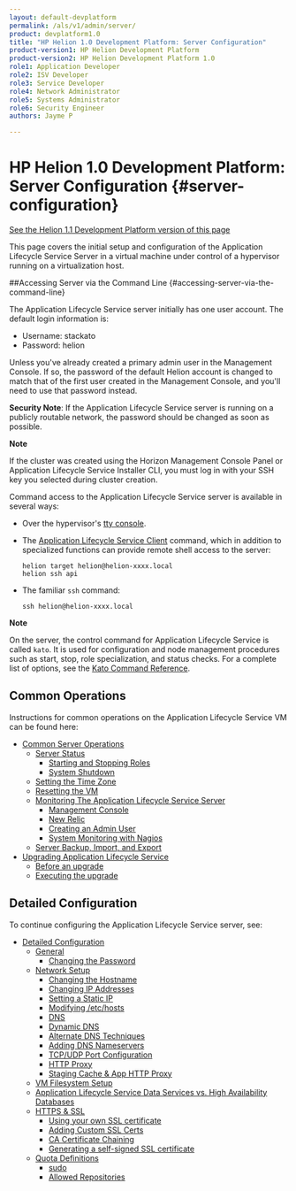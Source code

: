 ```yaml
---
layout: default-devplatform
permalink: /als/v1/admin/server/
product: devplatform1.0
title: "HP Helion 1.0 Development Platform: Server Configuration"
product-version1: HP Helion Development Platform
product-version2: HP Helion Development Platform 1.0
role1: Application Developer
role2: ISV Developer 
role3: Service Developer
role4: Network Administrator
role5: Systems Administrator 
role6: Security Engineer
authors: Jayme P

---
```

<!--PUBLISHED-->

# HP Helion 1.0 Development Platform: Server Configuration {#server-configuration}
[See the Helion 1.1 Development Platform version of this page](/helion/devplatform/1.1/als/admin/server/)

This page covers the initial setup and configuration of the Application Lifecycle Service
Server in a virtual machine under control of a hypervisor running on a
virtualization host.

##Accessing Server via the Command Line {#accessing-server-via-the-command-line}

The Application Lifecycle Service server initially has one user account. The default login information is:

* Username: stackato
* Password: helion

Unless you've already created a primary admin user in the Management Console. If so, the password of the default Helion account is changed to match that of the first user created in the Management Console, and you'll need to use that password instead. 

**Security Note**: If the Application Lifecycle Service server is running on a publicly routable network, the password should be changed as soon as possible.

**Note**

 If the cluster was created using the Horizon Management Console Panel or Application Lifecycle Service Installer CLI, you must log in with your SSH key you selected during cluster creation.

Command access to the Application Lifecycle Service server is available in several ways:

-   Over the hypervisor's [tty console](/als/v1/user/reference/glossary/#term-tty-console).

-   The [Application Lifecycle Service Client](/als/v1/user/reference/client-ref/#command-ref-client) command, which in addition to specialized functions can provide remote shell access to the server:

        helion target helion@helion-xxxx.local
        helion ssh api

-   The familiar `ssh` command:

        ssh helion@helion-xxxx.local

**Note**
<!-- For ssh access on Windows, we recommend [MSYS](http://sourceforge.net/apps/trac/mingw-w64/wiki/MSYS).-->

On the server, the control command for Application Lifecycle Service is called
`kato`. It is used for configuration and node
management procedures such as start, stop, role specialization, and
status checks. For a complete list of options, see the [Kato Command Reference](/als/v1/admin/reference/kato-ref/).

Common Operations[](#common-operations "Permalink to this headline")
---------------------------------------------------------------------

Instructions for common operations on the Application Lifecycle Service VM can be found here:

-   [Common Server Operations](/als/v1/admin/server/operations/)
    -   [Server Status](/als/v1/admin/server/operations/#server-status)
        -   [Starting and Stopping
            Roles](/als/v1/admin/server/operations/#starting-and-stopping-roles)
        -   [System Shutdown](/als/v1/admin/server/operations/#system-shutdown)
    -   [Setting the Time Zone](/als/v1/admin/server/operations/#setting-the-time-zone)
    -   [Resetting the VM](/als/v1/admin/server/operations/#resetting-the-vm)
    -   [Monitoring The Application Lifecycle Service
        Server](/als/v1/admin/server/operations/#monitoring-the-helion-server)
        -   [Management Console](/als/v1/admin/server/operations/#management-console)
        -   [New Relic](/als/v1/admin/server/operations/#new-relic)
        -   [Creating an Admin User](/als/v1/admin/server/operations/#creating-an-admin-user)
        -   [System Monitoring with Nagios](/als/v1/admin/server/operations/#system-monitoring-with-nagios)
    -   [Server Backup, Import, and Export](/als/v1/admin/server/operations/#server-backup-import-and-export)
-   [Upgrading Application Lifecycle Service](/als/v1/admin/server/upgrade/)
    -   [Before an upgrade](/als/v1/admin/server/upgrade/#before-an-upgrade)
    -   [Executing the upgrade](/als/v1/admin/server/upgrade/#executing-the-upgrade)

Detailed Configuration[](#detailed-configuration "Permalink to this headline")
-------------------------------------------------------------------------------

To continue configuring the Application Lifecycle Service server, see:

-   [Detailed Configuration](/als/v1/admin/server/configuration/)
    -   [General](/als/v1/admin/server/configuration/#general)
        -   [Changing the Password](/als/v1/admin/server/configuration/#changing-the-password)
    -   [Network Setup](/als/v1/admin/server/configuration/#network-setup)
        -   [Changing the
            Hostname](/als/v1/admin/server/configuration/#changing-the-hostname)
        -   [Changing IP
            Addresses](/als/v1/admin/server/configuration/#changing-ip-addresses)
        -   [Setting a Static
            IP](/als/v1/admin/server/configuration/#setting-a-static-ip)
        -   [Modifying
            /etc/hosts](/als/v1/admin/server/configuration/#modifying-etc-hosts)
        -   [DNS](/als/v1/admin/server/configuration/#dns)
        -   [Dynamic DNS](/als/v1/admin/server/configuration/#dynamic-dns)
        -   [Alternate DNS
            Techniques](/als/v1/admin/server/configuration/#alternate-dns-techniques)
        -   [Adding DNS
            Nameservers](/als/v1/admin/server/configuration/#adding-dns-nameservers)
        -   [TCP/UDP Port
            Configuration](/als/v1/admin/server/configuration/#tcp-udp-port-configuration)
        -   [HTTP Proxy](/als/v1/admin/server/configuration/#http-proxy)
        -   [Staging Cache & App HTTP
            Proxy](/als/v1/admin/server/configuration/#staging-cache-app-http-proxy)
    -   [VM Filesystem Setup](/als/v1/admin/server/configuration/#vm-filesystem-setup)
    -   [Application Lifecycle Service Data Services vs. High Availability
        Databases](/als/v1/admin/server/configuration/#helion-data-services-vs-high-availability-databases)
    -   [HTTPS & SSL](/als/v1/admin/server/configuration/#https-ssl)
        -   [Using your own SSL
            certificate](/als/v1/admin/server/configuration/#using-your-own-ssl-certificate)
        -   [Adding Custom SSL Certs](/als/v1/admin/server/configuration/#adding-custom-ssl-certs-sni)
        -   [CA Certificate
            Chaining](/als/v1/admin/server/configuration/#ca-certificate-chaining)
        -   [Generating a self-signed SSL
            certificate](/als/v1/admin/server/configuration/#generating-a-self-signed-ssl-certificate)
    -   [Quota Definitions](/als/v1/admin/server/configuration/#quota-definitions)
        -   [sudo](/als/v1/admin/server/configuration/#sudo)
        -   [Allowed
            Repositories](/als/v1/admin/server/configuration/#allowed-repositories)
